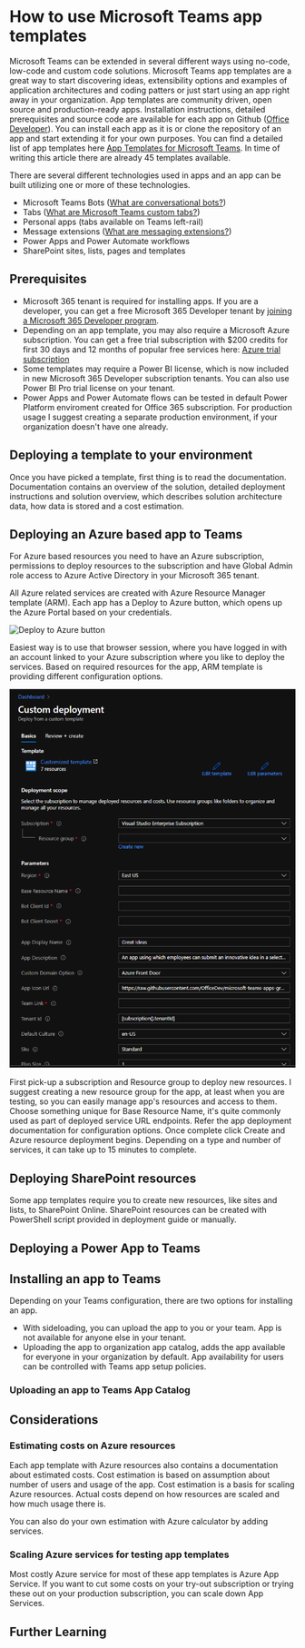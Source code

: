 # How to use Microsoft Teams app templates

Microsoft Teams can be extended in several different ways using no-code, low-code and custom code solutions. Microsoft Teams app templates are a great way to start discovering ideas, extensibility options and examples of application architectures and coding patters or just start using an app right away in your organization. App templates are community driven, open source and production-ready apps. Installation instructions, detailed prerequisites and source code are available for each app on Github ([Office Developer](https://github.com/OfficeDev/)). You can install each app as it is or clone the repository of an app and start extending it for your own purposes. You can find a detailed list of app templates here [App Templates for Microsoft Teams](https://docs.microsoft.com/en-us/microsoftteams/platform/samples/app-templates). In time of writing this article there are already 45 templates available. 

There are several different technologies used in apps and an app can be built utilizing one or more of these technologies.
- Microsoft Teams Bots ([What are conversational bots?](https://docs.microsoft.com/en-us/microsoftteams/platform/bots/what-are-bots))
- Tabs ([What are Microsoft Teams custom tabs?](https://docs.microsoft.com/en-us/microsoftteams/platform/tabs/what-are-tabs))
- Personal apps (tabs available on Teams left-rail)
- Message extensions ([What are messaging extensions?](https://docs.microsoft.com/en-us/microsoftteams/platform/messaging-extensions/what-are-messaging-extensions))
- Power Apps and Power Automate workflows
- SharePoint sites, lists, pages and templates

## Prerequisites

- Microsoft 365 tenant is required for installing apps. If you are a developer, you can get a free Microsoft 365 Developer tenant by [joining a Microsoft 365 Developer program](https://developer.microsoft.com/en-us/microsoft-365/dev-program).
- Depending on an app template, you may also require a Microsoft Azure subscription. You can get a free trial subscription with $200 credits for first 30 days and 12 months of popular free services here: [Azure trial subscription](https://azure.microsoft.com/en-us/free/)
- Some templates may require a Power BI license, which is now included in new Microsoft 365 Developer subscription tenants. You can also use Power BI Pro trial license on your tenant.
- Power Apps and Power Automate flows can be tested in default Power Platform enviroment created for Office 365 subscription. For production usage I suggest creating a separate production environment, if your organization doesn't have one already.

## Deploying a template to your environment
Once you have picked a template, first thing is to read the documentation. Documentation contains an overview of the solution, detailed deployment instructions and solution overview, which describes solution architecture data, how data is stored and a cost estimation.

## Deploying an Azure based app to Teams

For Azure based resources you need to have an Azure subscription, permissions to deploy resources to the subscription and have Global Admin role access to Azure Active Directory in your Microsoft 365 tenant.

All Azure related services are created with Azure Resource Manager template (ARM). Each app has a Deploy to Azure button, which opens up the Azure Portal based on your credentials. 

![Deploy to Azure button](https://camo.githubusercontent.com/7b9633223ccfac1fa26b9d503ef7741b3357360f23a10100a39924c9fb64ad87/68747470733a2f2f617a7572656465706c6f792e6e65742f6465706c6f79627574746f6e2e706e67)

Easiest way is to use that browser session, where you have logged in with an account linked to your Azure subscription where you like to deploy the services. Based on required resources for the app, ARM template is providing different configuration options.

![ARM template configuration](https://github.com/mpaukkon/Microsoft365Dev/blob/master/Articles/How%20to%20use%20Teams%20app%20templates/teams-app-azure-deployment.png)


First pick-up a subscription and Resource group to deploy new resources. I suggest creating a new resource group for the app, at least when you are testing, so you can easily manage app's resources and access to them. Choose something unique for Base Resource Name, it's quite commonly used as part of deployed service URL endpoints. Refer the app deployment documentation for configuration options. Once complete click Create and Azure resource deployment begins. Depending on a type and number of services, it can take up to 15 minutes to complete.


## Deploying SharePoint resources

Some app templates require you to create new resources, like sites and lists, to SharePoint Online. SharePoint resources can be created with PowerShell script provided in deployment guide or manually.

## Deploying a Power App to Teams



## Installing an app to Teams
Depending on your Teams configuration, there are two options for installing an app.
- With sideloading, you can upload the app to you or your team. App is not available for anyone else in your tenant.
- Uploading the app to organization app catalog, adds the app available for everyone in your organization by default. App availability for users can be controlled with Teams app setup policies.

### Uploading an app to Teams App Catalog

## Considerations

### Estimating costs on Azure resources

Each app template with Azure resources also contains a documentation about estimated costs. Cost estimation is based on assumption about number of users and usage of the app. Cost estimation is a basis for scaling Azure resources. Actual costs depend on how resources are scaled and how much usage there is. 

You can also do your own estimation with Azure calculator by adding services.

### Scaling Azure services for testing app templates
Most costly Azure service for most of these app templates is Azure App Service. If you want to cut some costs on your try-out subscription or trying these out on your production subscription, you can scale down App Services.


## Further Learning
